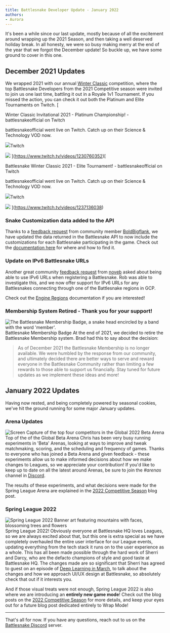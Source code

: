 ```yaml
---
title: Battlesnake Developer Update - January 2022
authors:
- Aurora
---
```


It's been a while since our last update, mostly because of all the excitement around wrapping up the 2021 Season, and then taking a well deserved holiday break. In all honesty, we were so busy making merry at the end of the year that we forgot the December update! So buckle up, we have some ground to cover in this one.

## December 2021 Updates

We wrapped 2021 with our annual [Winter Classic](https://play.battlesnake.com/league/winter-classic-2021/) competition, where the top Battlesnake Developers from the 2021 Competitive season were invited to join us one last time, battling it out in a Royale 1v1 Tournament. If you missed the action, you can check it out both the Platinum and Elite Tournaments on Twitch.
[

Winter Classic Invitational 2021 - Platinum Championship! - battlesnakeofficial on Twitch

battlesnakeofficial went live on Twitch. Catch up on their Science & Technology VOD now.

![](https://static.twitchcdn.net/assets/favicon-32-e29e246c157142c94346.png)Twitch

![](https://static-cdn.jtvnw.net/cf_vods/d2nvs31859zcd8/e9250139fd1803716d38_battlesnakeofficial_42165051900_9227272836/thumb/thumb1230760352-640x360.jpg)
](https://www.twitch.tv/videos/1230760352)[

Battlesnake Winter Classic 2021 - Elite Tournament! - battlesnakeofficial on Twitch

battlesnakeofficial went live on Twitch. Catch up on their Science & Technology VOD now.

![](https://static.twitchcdn.net/assets/favicon-32-e29e246c157142c94346.png)Twitch

![](https://static-cdn.jtvnw.net/cf_vods/d2nvs31859zcd8/4fb3401545df79c62b0a_battlesnakeofficial_56642848088_8877466026/thumb/thumb1237136038-640x360.jpg)
](https://www.twitch.tv/videos/1237136038)
### Snake Customization data added to the API

Thanks to a [feedback request](https://github.com/BattlesnakeOfficial/feedback/discussions/129) from community member [BoldBigflank](https://github.com/BoldBigflank), we have updated the data returned in the Battlesnake API to now include the customizations for each Battlesnake participating in the game. Check out the [documentation here](https://docs.battlesnake.com/references/api#battlesnake) for where and how to find it.

### Update on IPv6 Battlesnake URLs

Another great community [feedback request](https://github.com/BattlesnakeOfficial/feedback/discussions/47) from [noveb](https://github.com/noveb) asked about being able to use IPv6 URLs when registering a Battlesnake. Rob was able to investigate this, and we now offer support for IPv6 URLs for any Battlesnakes connecting through one of the Battlesnake regions in GCP.

Check out the [Engine Regions](https://docs.battlesnake.com/references/engine-regions#ipv6-support) documentation if you are interested!

### Membership System Retired - Thank you for your support!
![The Battlesnake Membership Badge, a snake head encircled by a band with the word 'member'.](./img/member.png)Battlesnake Membership Badge
At the end of 2021, we decided to retire the Battlesnake Membership system. Brad had this to say about the decision:

> As of December 2021 the Battlesnake Membership is no longer available.
> We were humbled by the response from our community, and ultimately decided there are better ways to serve and reward everyone in the Battlesnake Community rather than limiting a few rewards to those able to support us financially. 
> Stay tuned for future updates as we implement these ideas and more!

## January 2022 Updates

Having now rested, and being completely powered by seasonal cookies, we've hit the ground running for some major January updates.

### Arena Updates
![Screen Capture of the top four competitors in the Global 2022 Beta Arena](./img/Screen-Shot-2022-01-27-at-1.07.05-PM.png)Top of the of the Global Beta Arena
Chris has been very busy running experiments in 'Beta' Arenas, looking at ways to improve and tweak matchmaking, scoring, and the scheduling and frequency of games. Thanks to everyone who has joined a Beta Arena and given feedback - these experiments allow us to make informed decisions about how we make changes to Leagues, so we appreciate your contribution! If you'd like to keep up to date on all the latest around Arenas, be sure to join the *#arenas* channel in [Discord](https://play.battlesnake.com/discord/).

The results of these experiments, and what decisions were made for the Spring League Arena are explained in the [2022 Competitive Season](/) blog post.

### Spring League 2022
![Spring League 2022 Banner art featuring mountains with faces, blossoming trees and flowers](./img/SpringLeague2022TwitterPost005.png)Spring League 2022!
Obviously everyone at Battlesnake HQ loves Leagues, so we are always excited about that, but this one is extra special as we have completely overhauled the entire user interface for our League events, updating everything from the tech stack it runs on to the user experience as a whole. This has all been made possible through the hard work of Sherri and Darcy, who are the defacto champions of style and good taste at Battlesnake HQ. The changes made are so significant that Sherri has agreed to guest on an episode of [Deep Learning in March](https://play.battlesnake.com/schedule/), to talk about the changes and how we approach UI/UX design at Battlesnake, so absolutely check that out if it interests you. 

And if those visual treats were not enough, Spring League 2022 is also where we are introducing an **entirely new game mode**! Check out the blog posts on the [2022 Competitive Season](/) for more details, and keep your eyes out for a future blog post dedicated entirely to Wrap Mode!

---

That's all for now. If you have any questions, reach out to us on the [Battlesnake Discord](https://discord.battlesnake.com/) server.
